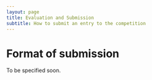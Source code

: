 ```yaml
---
layout: page
title: Evaluation and Submission
subtitle: How to submit an entry to the competition
---
```


# Format of submission

To be specified soon.
